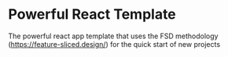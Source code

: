 # Powerful React Template

The powerful react app template that uses the FSD methodology (https://feature-sliced.design/) for the quick start of new projects
